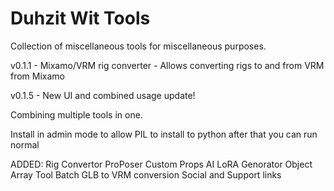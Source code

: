# Duhzit Wit Tools
Collection of miscellaneous tools for miscellaneous purposes.

v0.1.1 - Mixamo/VRM rig converter - Allows converting rigs to and from VRM from Mixamo

v0.1.5 - New UI and combined usage update!

Combining multiple tools in one.

Install in admin mode to allow PIL to install to python after that you can run normal

ADDED:
Rig Convertor
ProPoser Custom Props
AI LoRA Genorator
Object Array Tool
Batch GLB to VRM conversion
Social and Support links
